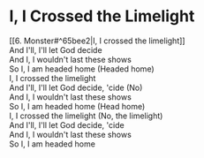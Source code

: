 # I, I Crossed the Limelight

[[6. Monster#^65bee2|I, I crossed the limelight]]  
And I'll, I'll let God decide  
And I, I wouldn't last these shows  
So I, I am headed home (Headed home)  
I, I crossed the limelight  
And I'll, I'll let God decide, 'cide (No)  
And I, I wouldn't last these shows  
So I, I am headed home (Head home)  
I, I crossed the limelight (No, the limelight)  
And I'll, I'll let God decide, 'cide  
And I, I wouldn't last these shows  
So I, I am headed home
